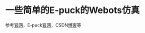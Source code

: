 # 一些简单的E-puck的Webots仿真

参考[官网](https://cyberbotics.com/doc/guide/tutorial-4-more-about-controllers)，E-puck[官网](https://www.gctronic.com/doc/index.php?title=e-puck2_PC_side_development)，CSDN[博客](https://blog.csdn.net/czdsdhryes/article/details/99678164)等